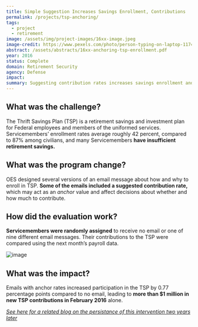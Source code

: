 ```yaml
---
title: Simple Suggestion Increases Savings Enrollment, Contributions
permalink: /projects/tsp-anchoring/
tags:
  - project
  - retirement
image: /assets/img/project-images/16xx-image.jpeg
image-credit: https://www.pexels.com/photo/person-typing-on-laptop-1174775/
abstract: /assets/abstracts/16xx-anchoring-tsp-enrollment.pdf
year: 2016
status: Complete
domain: Retirement Security
agency: Defense
impact:
summary: Suggesting contribution rates increases savings enrollment and contributions
---
```

## What was the challenge?

The Thrift Savings Plan (TSP) is a retirement savings and investment plan for Federal employees and members of the uniformed services. Servicemembers’ enrollment rates average roughly 42 percent, compared to 87% among civilians, and many Servicemembers **have insufficient retirement savings.**

## What was the program change?

OES designed several versions of an email message about how and why to enroll in TSP.  **Some of the emails included a suggested contribution rate,** which may act as an *anchor* value and affect decisions about whether and how much to contribute.

## How did the evaluation work?

**Servicemembers were randomly assigned** to receive no email or one of nine different email messages. Their contributions to the TSP were compared using the next month’s payroll data. 

![image]({{site.baseurl}}/assets/img/project-images/16xx-graph.png)

## What was the impact?

Emails with anchor rates increased participation in the TSP by 0.77 percentage points compared to no email, leading to **more than $1 million in new TSP contributions in February 2016** alone.

<i><a href="https://oes.gsa.gov/blog/tsp-anchors-follow-up/">See here for a related blog on the persistance of this intervention two years later</a>
